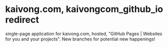 # kaivong.com, kaivongcom_github_io redirect
single-page application for kaivong.com, hosted, 
"GitHub Pages | Websites for you and your projects".
New branches for potential new happenings!

